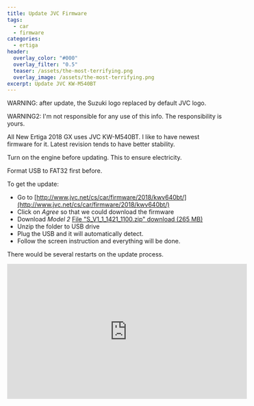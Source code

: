 ```yaml
---
title: Update JVC Firmware 
tags:
  - car
  - firmware
categories:
  - ertiga
header:
  overlay_color: "#000"
  overlay_filter: "0.5"
  teaser: /assets/the-most-terrifying.png
  overlay_image: /assets/the-most-terrifying.png
excerpt: Update JVC KW-M540BT
---
```

WARNING: after update, the Suzuki logo replaced by default JVC logo.

WARNING2: I'm not responsible for any use of this info. The responsibility is yours.

All New Ertiga 2018 GX uses JVC KW-M540BT. I like to have newest firmware for it. Latest revision tends to have better stability.

Turn on the engine before updating. This to ensure electricity.

Format USB to FAT32 first before.

To get the update:
* Go to [http://www.jvc.net/cs/car/firmware/2018/kwv640bt/](http://www.jvc.net/cs/car/firmware/2018/kwv640bt/)
* Click on *Agree* so that we could download the firmware
* Download *Model 2* [File "S_V1_1_1421_1100.zip" download (265 MB)](http://www.jvc.net/cs/car/firmware/2018/kwv640bt/software/S_V1_1_1421_1100.zip) 
* Unzip the folder to USB drive
* Plug the USB and it will automatically detect.
* Follow the screen instruction and everything will be done.

There would be several restarts on the update process.

<iframe width="560" height="315" src="https://www.youtube.com/embed/3CUKS1e5iy8" frameborder="0" allow="accelerometer; autoplay; encrypted-media; gyroscope; picture-in-picture" allowfullscreen></iframe>

